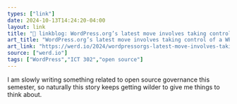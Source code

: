 ```yaml
---
types: ["link"]
date: 2024-10-13T14:24:20-04:00
layout: link
title: "🔗 linkblog: WordPress.org’s latest move involves taking control of a WP Engine plugin'"
art_title: "WordPress.org’s latest move involves taking control of a WP Engine plugin"
art_link: "https://werd.io/2024/wordpressorgs-latest-move-involves-taking-control-of-a-wp-engine"
source: ["werd.io"]
tags: ["WordPress","ICT 302","open source"]
---
```

I am slowly writing something related to open source governance this semester, so naturally this story keeps getting wilder to give me things to think about.
